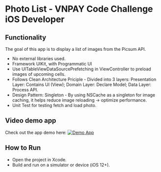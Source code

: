 #  Photo List - VNPAY Code Challenge iOS Developer

## Functionality
The goal of this app is to display a list of images from the Picsum API.
* No external libraries used.
* Framework UIKit, with Programmatic UI
* Use UITableViewDataSourcePrefetching in ViewController to preload images of upcoming cells.
* Follows Clean Architecture Priciple - Divided into 3 layers: Presentation Layer: Contains UI (View); Domain Layer: Declare Model; Data Layer: Process API.
* Design Pattern: Singleton - By using NSCache as a singleton for image caching, it helps reduce image reloading -> optimize performance.
* Unit Test for testing fetch and load photo.

## Video demo app
Check out the app demo here:
[![Demo App](https://img.youtube.com/vi/hry51-SvgK8/0.jpg)](https://youtu.be/hry51-SvgK8)

## How to Run
- Open the project in Xcode.
- Build and run on a simulator or device (iOS 12+).